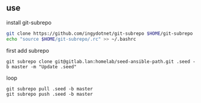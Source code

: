 
## use

install git-subrepo
```bash
git clone https://github.com/ingydotnet/git-subrepo $HOME/git-subrepo
echo "source $HOME/git-subrepo/.rc" >> ~/.bashrc
```

first add subrepo
```
git subrepo clone git@gitlab.lan:homelab/seed-ansible-path.git .seed -b master -m "Update .seed"
```

loop
```
git subrepo pull .seed -b master
git subrepo push .seed -b master
```